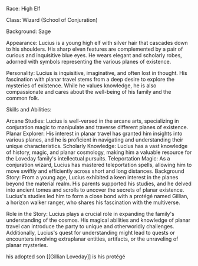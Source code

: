 Race: High Elf

Class: Wizard (School of Conjuration)

Background: Sage

Appearance: Lucius is a young high elf with silver hair that cascades down to his shoulders. His sharp elven features are complemented by a pair of curious and inquisitive blue eyes. He wears elegant and scholarly robes, adorned with symbols representing the various planes of existence.

Personality: Lucius is inquisitive, imaginative, and often lost in thought. His fascination with planar travel stems from a deep desire to explore the mysteries of existence. While he values knowledge, he is also compassionate and cares about the well-being of his family and the common folk.

Skills and Abilities:

Arcane Studies: Lucius is well-versed in the arcane arts, specializing in conjuration magic to manipulate and traverse different planes of existence.
Planar Explorer: His interest in planar travel has granted him insights into various planes, and he is proficient in navigating and understanding their unique characteristics.
Scholarly Knowledge: Lucius has a vast knowledge of history, magic, and planar cosmology, making him a valuable resource for the Loveday family's intellectual pursuits.
Teleportation Magic: As a conjuration wizard, Lucius has mastered teleportation spells, allowing him to move swiftly and efficiently across short and long distances.
Background Story:
From a young age, Lucius exhibited a keen interest in the planes beyond the material realm. His parents supported his studies, and he delved into ancient tomes and scrolls to uncover the secrets of planar existence. Lucius's studies led him to form a close bond with a protégé named Gillian, a horizon walker ranger, who shares his fascination with the multiverse.

Role in the Story:
Lucius plays a crucial role in expanding the family's understanding of the cosmos. His magical abilities and knowledge of planar travel can introduce the party to unique and otherworldly challenges. Additionally, Lucius's quest for understanding might lead to quests or encounters involving extraplanar entities, artifacts, or the unraveling of planar mysteries.

his adopted son [[Gillian Loveday]] is his protégé